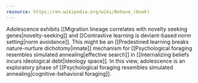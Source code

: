 ```yaml
---
resource: https://en.wikipedia.org/wiki/Behave_(book)
---
```


Adolescence exhibits [[Migration lineage correlates with novelty seeking genes|novelty-seeking]] and [[Contrastive learning is deviant-based norm setting|norm avoidance]]. This might be an [[Predestined learning breaks nature-nurture dichotomy|innate]] mechanism for [[Psychological foraging resembles simulated annealing|effective search]] in [[Internalizing beliefs incurs ideological debt|ideology space]]. In this view, adolescence is an exploratory phase of [[Psychological foraging resembles simulated annealing|cognitive-behavioral foraging]].
